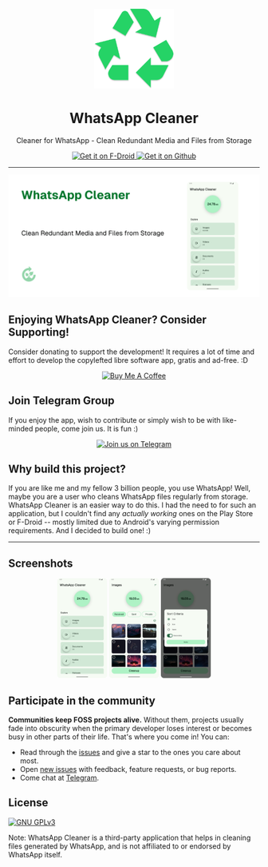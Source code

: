 <p align="center"> 
	<img src="https://github.com/VishnuSanal/WhatsAppCleaner/blob/main/fastlane/metadata/android/en-US/images/icon.png" width=160 height=160>
</p>

<h1 align="center">
	WhatsApp Cleaner
</h1>

<p align="center">
	Cleaner for WhatsApp - Clean Redundant Media and Files from Storage
</p>

<p align="center">

<a href='https://f-droid.org/packages/com.vishnu.whatsappcleaner'>
	<img alt='Get it on F-Droid' src='https://fdroid.gitlab.io/artwork/badge/get-it-on.svg' height="100px" />
</a>

<a href="https://github.com/VishnuSanal/WhatsAppCleaner/releases/">
	<img alt="Get it on Github" src="https://github.com/VishnuSanal/Quotes/assets/50027064/c6777889-90a3-4a72-b138-9735822933ab" height="100px">
</a>

</p>

<!--
<a href="https://hosted.weblate.org/engage/quotes-status-creator/">
  <img src="https://hosted.weblate.org/widgets/quotes-status-creator/-/quotes-status-creator/horizontal-auto.svg" alt="Translation status" />
</a>
-->

<hr>

![WhatsApp Cleaner](https://github.com/VishnuSanal/WhatsAppCleaner/blob/main/fastlane/metadata/android/en-US/images/featureGraphic.png?raw=true)

## Enjoying WhatsApp Cleaner? Consider Supporting!
Consider donating to support the development! It requires a lot of time and effort to develop the
copylefted libre software app, gratis and ad-free. :D

<p align="center">
  <a href="https://www.buymeacoffee.com/VishnuSanal">
    <img src="https://cdn.buymeacoffee.com/buttons/v2/default-yellow.png" alt="Buy Me A Coffee" height="60px">
  </a>
</p>

## Join Telegram Group
If you enjoy the app, wish to contribute or simply wish to be with like-minded people, come join us. It is fun :)

<p align="center">
  <a href="https://t.me/QuotesStatusCreator">
	<img src="https://img.shields.io/badge/Telegram-2CA5E0?style=for-the-badge&logo=telegram&logoColor=white" alt="Join us on Telegram" height="60px">
  </a>
</p>

## Why build this project?

If you are like me and my fellow 3 billion people, you use WhatsApp! Well, maybe you are a user who cleans WhatsApp files regularly from storage. WhatsApp Cleaner is an easier way to do this. I had the need to for such an application, but I couldn't find any *actually working* ones on the Play Store or F-Droid -- mostly limited due to Android's varying permission requirements. And I decided to build one! :)

<!-- 
## Contribute to the project
[CONTRIBUTING.md](https://github.com/VishnuSanal/Quotes/blob/main/CONTRIBUTING.md) would a good place to start :)
-->

<hr>

<!-- 
## Libraries Used

- [Volley](https://github.com/google/volley)
- [Gson](https://github.com/google/gson)
- [Picasso](https://square.github.io/picasso/)
- [uCrop](https://github.com/Yalantis/uCrop)
- [Dexter](https://github.com/Karumi/Dexter)
- [slidetoact](https://github.com/cortinico/slidetoact)
- [RecyclerViewSwipeDecorator](https://github.com/xabaras/RecyclerViewSwipeDecorator)
- [ColorPickerView](https://github.com/skydoves/ColorPickerView)
- [AndroidUnplash](https://github.com/KeenenCharles/AndroidUnplash)
- [ACRA](https://github.com/ACRA/acra)
-->

## Screenshots

<p align="center">

<img src="https://github.com/VishnuSanal/WhatsAppCleaner/blob/main/fastlane/metadata/android/en-US/images/phoneScreenshots/1.png" height=200/>
<img src="https://github.com/VishnuSanal/WhatsAppCleaner/blob/main/fastlane/metadata/android/en-US/images/phoneScreenshots/2.png" height=200/> 
<img src="https://github.com/VishnuSanal/WhatsAppCleaner/blob/main/fastlane/metadata/android/en-US/images/phoneScreenshots/3.png" height=200/>

</p>

## Participate in the community

**Communities keep FOSS projects alive.** Without them, projects usually fade into obscurity when the primary developer loses interest or becomes busy in other parts of their life. That's where you come in! You can:
- Read through the [issues](https://github.com/VishnuSanal/WhatsAppCleaner/issues) and give a star to the ones you care about most.
- Open [new issues](https://github.com/VishnuSanal/WhatsAppCleaner/issues/new/choose) with feedback, feature requests, or bug reports.
- Come chat at [Telegram](https://t.me/QuotesStatusCreator).
<!-- - Help translate using [Weblate](https://hosted.weblate.org/engage/quotes-status-creator/). -->

## License
[![GNU GPLv3](https://www.gnu.org/graphics/gplv3-127x51.png)](https://www.gnu.org/licenses/gpl-3.0.en.html)

Note: WhatsApp Cleaner is a third-party application that helps in cleaning files generated by WhatsApp, and is not affiliated to or endorsed by WhatsApp itself.
